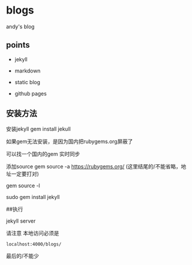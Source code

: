 # blogs
andy's blog

## points

* jekyll

* markdown

* static blog

* github pages

## 安装方法

安装jekyll   gem install jekull

如果gem无法安装，是因为国内把rubygems.org屏蔽了

可以找一个国内的gem 实时同步

添加source
gem source -a https://rubygems.org/   (这里结尾的/不能省略，地址一定要打对)

gem source -l

sudo gem install jekyll

##执行 

jekyll server

请注意 本地访问必须是

	localhost:4000/blogs/

最后的/不能少

